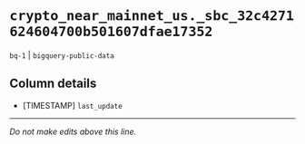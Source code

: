 # `crypto_near_mainnet_us._sbc_32c4271624604700b501607dfae17352`
`bq-1` | `bigquery-public-data`

## Column details
* [TIMESTAMP] `last_update`

-------------------------------------------------------------------------------
*Do not make edits above this line.*
